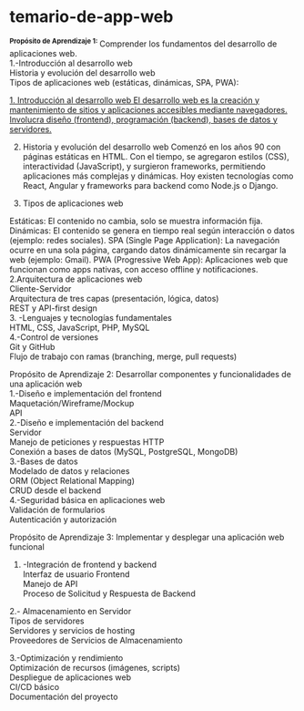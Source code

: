 # temario-de-app-web  

<sup>**Propósito de Aprendizaje 1:** </sup> Comprender los fundamentos del desarrollo de aplicaciones web.  
1.-Introducción al desarrollo web  
Historia y evolución del desarrollo web  
Tipos de aplicaciones web (estáticas, dinámicas, SPA, PWA):

<ins>1. Introducción al desarrollo web El desarrollo web es la creación y mantenimiento de sitios y aplicaciones accesibles mediante navegadores. Involucra diseño (frontend), programación (backend), bases de datos y servidores.<ins/>

2. Historia y evolución del desarrollo web Comenzó en los años 90 con páginas estáticas en HTML. Con el tiempo, se agregaron estilos (CSS), interactividad (JavaScript), y surgieron frameworks, permitiendo aplicaciones más complejas y dinámicas. Hoy existen tecnologías como React, Angular y frameworks para backend como Node.js o Django.

3. Tipos de aplicaciones web

Estáticas: El contenido no cambia, solo se muestra información fija.
Dinámicas: El contenido se genera en tiempo real según interacción o datos (ejemplo: redes sociales).
SPA (Single Page Application): La navegación ocurre en una sola página, cargando datos dinámicamente sin recargar la web (ejemplo: Gmail).
PWA (Progressive Web App): Aplicaciones web que funcionan como apps nativas, con acceso offline y notificaciones.
2.Arquitectura de aplicaciones web  
Cliente-Servidor  
Arquitectura de tres capas (presentación, lógica, datos)  
REST y API-first design  
3. -Lenguajes y tecnologías fundamentales  
HTML, CSS, JavaScript, PHP, MySQL  
4.-Control de versiones  
Git y GitHub  
Flujo de trabajo con ramas (branching, merge, pull requests)  


 
Propósito de Aprendizaje 2: Desarrollar componentes y funcionalidades de una aplicación web  
1.-Diseño e implementación del frontend  
Maquetación/Wireframe/Mockup  
API  
2.-Diseño e implementación del backend  
Servidor  
Manejo de peticiones y respuestas HTTP  
Conexión a bases de datos (MySQL, PostgreSQL, MongoDB)  
3.-Bases de datos  
 Modelado de datos y relaciones  
ORM (Object Relational Mapping)  
CRUD desde el backend    
4.-Seguridad básica en aplicaciones web  
Validación de formularios  
Autenticación y autorización   

Propósito de Aprendizaje 3: Implementar y desplegar una aplicación web funcional  
1. -Integración de frontend y backend  
Interfaz de usuario Frontend  
Manejo de API  
Proceso de Solicitud y Respuesta de Backend  
  
2.- Almacenamiento en Servidor  
Tipos de servidores   
Servidores y servicios de hosting   
Proveedores de Servicios de Almacenamiento  

3.-Optimización y rendimiento  
Optimización de recursos (imágenes, scripts)  
Despliegue de aplicaciones web  
CI/CD básico  
Documentación del proyecto  



